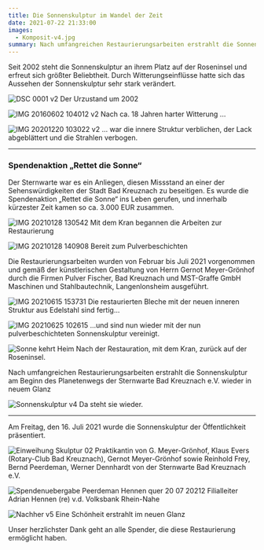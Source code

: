 ```yaml
---
title: Die Sonnenskulptur im Wandel der Zeit
date: 2021-07-22 21:33:00
images:
  - Komposit-v4.jpg
summary: Nach umfangreichen Restaurierungsarbeiten erstrahlt die Sonnenskulptur am Beginn des Planetenwegs der Sternwarte Bad Kreuznach e.V. wieder in neuem Glanz.
---
```


Seit 2002 steht die Sonnenskulptur an ihrem Platz auf der Roseninsel und erfreut sich größter Beliebtheit. Durch Witterungseinflüsse hatte sich das Aussehen der Sonnenskulptur sehr stark verändert.

![DSC 0001 v2](DSC_0001-v2.JPG)
Der Urzustand um 2002

![IMG 20160602 104012 v2](IMG_20160602_104012-v2.jpg)
Nach ca. 18 Jahren harter Witterung ...

![IMG 20201220 103022 v2](IMG_20201220_103022-v2.jpg)
... war die innere Struktur verblichen, der Lack abgeblättert und die Strahlen verbogen.

---

### Spendenaktion „Rettet die Sonne“

Der Sternwarte war es ein Anliegen, diesen Missstand an einer der Sehenswürdigkeiten der Stadt Bad Kreuznach zu beseitigen. Es wurde die Spendenaktion „Rettet die Sonne“ ins Leben gerufen, und innerhalb kürzester Zeit kamen so ca. 3.000 EUR zusammen.

![IMG 20210128 130542](IMG_20210128_130542.jpg)
Mit dem Kran begannen die Arbeiten zur Restaurierung


![IMG 20210128 140908](IMG_20210128_140908.jpg)
Bereit zum Pulverbeschichten


Die Restaurierungsarbeiten wurden von Februar bis Juli 2021 vorgenommen und gemäß der künstlerischen Gestaltung von Herrn Gernot Meyer-Grönhof durch die Firmen Pulver Fischer, Bad Kreuznach und MST-Graffe GmbH Maschinen und Stahlbautechnik, Langenlonsheim ausgeführt.

![IMG 20210615 153731](IMG_20210615_153731.jpg)
Die restaurierten Bleche mit der neuen inneren Struktur aus Edelstahl sind fertig...


![IMG 20210625 102615](IMG_20210625_102615.jpg)
...und sind nun wieder mit der nun pulverbeschichteten Sonnenskulptur vereinigt.


![Sonne kehrt Heim](Sonne-kehrt-Heim.jpg)
Nach der Restauration, mit dem Kran, zurück auf der Roseninsel.


Nach umfangreichen Restaurierungsarbeiten erstrahlt die Sonnenskulptur am Beginn des Planetenwegs der Sternwarte Bad Kreuznach e.V. wieder in neuem Glanz

![Sonnenskulptur v4](Sonnenskulptur-v4.jpg)
Da steht sie wieder.

---

Am Freitag, den 16. Juli 2021 wurde die Sonnenskulptur der Öffentlichkeit präsentiert.

![Einweihung Skulptur 02](Einweihung-Skulptur-02.jpg)
Praktikantin von G. Meyer-Grönhof, Klaus Evers (Rotary-Club Bad Kreuznach), Gernot Meyer-Grönhof sowie Reinhold Frey, Bernd Peerdeman, Werner Dennhardt von der Sternwarte Bad Kreuznach e.V.

![Spendenuebergabe Peerdeman Hennen quer 20 07 20212](Spendenuebergabe-Peerdeman_Hennen_quer_20_07_20212.jpeg)
Filialleiter Adrian Hennen (re) v.d. Volksbank Rhein-Nahe

![Nachher v5](Nachher-v5.jpg)
Eine Schönheit erstrahlt im neuen Glanz

Unser herzlichster Dank geht an alle Spender, die diese Restaurierung ermöglicht haben.
